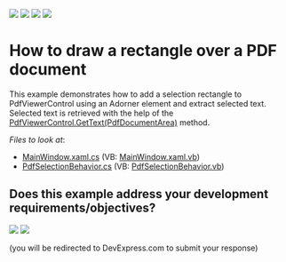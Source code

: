 <!-- default badges list -->
![](https://img.shields.io/endpoint?url=https://codecentral.devexpress.com/api/v1/VersionRange/386340976/21.1.4%2B)
[![](https://img.shields.io/badge/Open_in_DevExpress_Support_Center-FF7200?style=flat-square&logo=DevExpress&logoColor=white)](https://supportcenter.devexpress.com/ticket/details/T1014709)
[![](https://img.shields.io/badge/📖_How_to_use_DevExpress_Examples-e9f6fc?style=flat-square)](https://docs.devexpress.com/GeneralInformation/403183)
[![](https://img.shields.io/badge/💬_Leave_Feedback-feecdd?style=flat-square)](#does-this-example-address-your-development-requirementsobjectives)
<!-- default badges end -->
# How to draw a rectangle over a PDF document

This example demonstrates how to add a selection rectangle to PdfViewerControl using an Adorner element and extract selected text.
Selected text is retrieved with the help of the [PdfViewerControl.GetText(PdfDocumentArea)](https://docs.devexpress.com/WPF/DevExpress.Xpf.PdfViewer.PdfViewerControl.GetText%28DevExpress.Pdf.PdfDocumentArea%29) method.

*Files to look at*: 
* [MainWindow.xaml.cs](./CS/WpfApplication1/MainWindow.xaml.cs) (VB: [MainWindow.xaml.vb](./VB/WpfApplication1/MainWindow.xaml.vb))
* [PdfSelectionBehavior.cs](./CS/WpfApplication1/PdfSelectionBehavior.cs) (VB: [PdfSelectionBehavior.vb](./VB/WpfApplication1/PdfSelectionBehavior.vb))
<!-- feedback -->
## Does this example address your development requirements/objectives?

[<img src="https://www.devexpress.com/support/examples/i/yes-button.svg"/>](https://www.devexpress.com/support/examples/survey.xml?utm_source=github&utm_campaign=how-to-draw-a-rectangle-over-a-PDF-document&~~~was_helpful=yes) [<img src="https://www.devexpress.com/support/examples/i/no-button.svg"/>](https://www.devexpress.com/support/examples/survey.xml?utm_source=github&utm_campaign=how-to-draw-a-rectangle-over-a-PDF-document&~~~was_helpful=no)

(you will be redirected to DevExpress.com to submit your response)
<!-- feedback end -->
